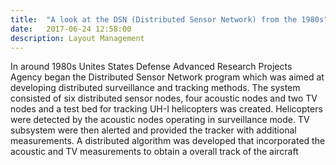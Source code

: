 ```yaml
---
title:  "A look at the DSN (Distributed Sensor Network) from the 1980s"
date:   2017-06-24 12:58:00
description: Layout Management
---
```



In around 1980s Unites States Defense Advanced Research Projects Agency began the Distributed Sensor Network program which was aimed at developing distributed surveillance and tracking methods. The system consisted of six distributed sensor nodes, four acoustic nodes and two TV nodes and a test bed for tracking UH-I helicopters was created. Helicopters were detected by the acoustic nodes operating in surveillance mode. TV subsystem were then alerted and provided the tracker with additional measurements. A distributed algorithm was developed that incorporated the acoustic and TV measurements to obtain a overall track of the aircraft



